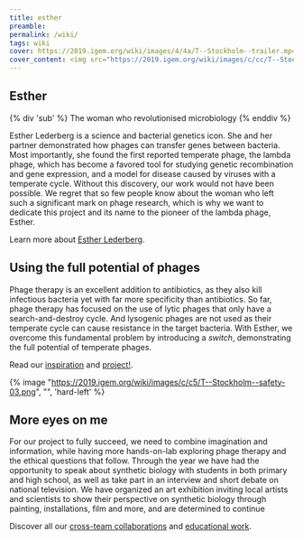 ```yaml
---
title: esther
preamble:
permalink: /wiki/
tags: wiki
cover: https://2019.igem.org/wiki/images/4/4a/T--Stockholm--trailer.mp4
cover_content: <img src="https://2019.igem.org/wiki/images/c/cc/T--Stockholm--esther-black.svg" />
---
```


## Esther

{% div 'sub' %} The woman who revolutionised microbiology {% enddiv %}

Esther Lederberg is a science and bacterial genetics icon. She and her partner demonstrated how phages can transfer genes between bacteria. Most importantly, she found the first reported temperate phage, the lambda phage, which has become a favored tool for studying genetic recombination and gene expression, and a model for disease caused by viruses with a temperate cycle. Without this discovery, our work would not have been possible. We regret that so few people know about the woman who left such a significant mark on phage research, which is why we want to dedicate this project and its name to the pioneer of the lambda phage, Esther.

Learn more about [Esther Lederberg](/wiki/esther-lederberg).

## Using the full potential of phages

Phage therapy is an excellent addition to antibiotics, as they also kill infectious bacteria yet with far more specificity than antibiotics. So far, phage therapy has focused on the use of lytic phages that only have a search-and-destroy cycle. And lysogenic phages are not used as their temperate cycle can cause resistance in the target bacteria. With Esther, we overcome this fundamental problem by introducing a _switch_, demonstrating the full potential of temperate phages.

Read our [inspiration](/wiki/inspiration/) and [project!](/wiki/design/).

{% image "https://2019.igem.org/wiki/images/c/c5/T--Stockholm--safety-03.png", "", 'hard-left' %}

## More eyes on me

For our project to fully succeed, we need to combine imagination and information, while having more hands-on-lab exploring phage therapy and the ethical questions that follow. Through the year we have had the opportunity to speak about synthetic biology with students in both primary and high school, as well as take part in an interview and short debate on national television. We have organized an art exhibition inviting local artists and scientists to show their perspective on synthetic biology through painting, installations, film and more, and are determined to continue

Discover all our [cross-team collaborations](/wiki/collaborations) and [educational work](/wiki/public-engagement/).
